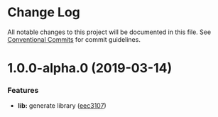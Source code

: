 # Change Log

All notable changes to this project will be documented in this file.
See [Conventional Commits](https://conventionalcommits.org) for commit guidelines.

# 1.0.0-alpha.0 (2019-03-14)


### Features

* **lib:** generate library ([eec3107](https://github.com/KOHETs/angular-lerna/commit/eec3107))
